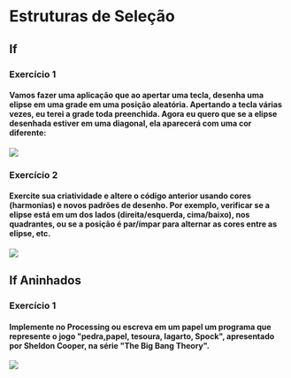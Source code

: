 # Estruturas de Seleção
## If
### Exercício 1
#### Vamos fazer uma aplicação que ao apertar uma tecla, desenha uma elipse em uma grade em uma posição aleatória. Apertando a tecla várias vezes, eu terei a grade toda preenchida. Agora eu quero que se a elipse desenhada estiver em uma diagonal, ela aparecerá com uma cor diferente:
<img src="If/Exercicio_1/Exercicio_1.gif">

### Exercício 2
#### Exercite sua criatividade e altere o código anterior usando cores (harmonias) e novos padrões de desenho. Por exemplo, verificar se a elipse está em um dos lados (direita/esquerda, cima/baixo), nos quadrantes, ou se a posição é par/ímpar para alternar as cores entre as elipse, etc.
<img src="If/Exercicio_2/Exercicio_2.gif">

## If Aninhados
### Exercício 1
#### Implemente no Processing ou escreva em um papel um programa que represente o jogo "pedra,papel, tesoura, lagarto, Spock", apresentado por Sheldon Cooper, na série "The Big Bang Theory".
<img src="If Aninhados/Exercicio_1/Exercicio_1.gif">



